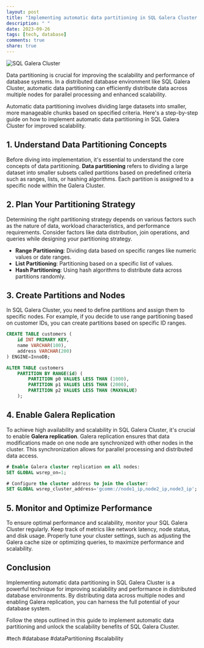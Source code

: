 ```yaml
---
layout: post
title: "Implementing automatic data partitioning in SQL Galera Cluster for improved scalability"
description: " "
date: 2023-09-26
tags: [tech, database]
comments: true
share: true
---
```


![SQL Galera Cluster](https://example.com/sql-galera-cluster.png)

Data partitioning is crucial for improving the scalability and performance of database systems. In a distributed database environment like SQL Galera Cluster, automatic data partitioning can efficiently distribute data across multiple nodes for parallel processing and enhanced scalability.

Automatic data partitioning involves dividing large datasets into smaller, more manageable chunks based on specified criteria. Here's a step-by-step guide on how to implement automatic data partitioning in SQL Galera Cluster for improved scalability.

## 1. Understand Data Partitioning Concepts 

Before diving into implementation, it's essential to understand the core concepts of data partitioning. **Data partitioning** refers to dividing a large dataset into smaller subsets called partitions based on predefined criteria such as ranges, lists, or hashing algorithms. Each partition is assigned to a specific node within the Galera Cluster.

## 2. Plan Your Partitioning Strategy

Determining the right partitioning strategy depends on various factors such as the nature of data, workload characteristics, and performance requirements. Consider factors like data distribution, join operations, and queries while designing your partitioning strategy.

- **Range Partitioning**: Dividing data based on specific ranges like numeric values or date ranges.
- **List Partitioning**: Partitioning based on a specific list of values.
- **Hash Partitioning**: Using hash algorithms to distribute data across partitions randomly.

## 3. Create Partitions and Nodes

In SQL Galera Cluster, you need to define partitions and assign them to specific nodes. For example, if you decide to use range partitioning based on customer IDs, you can create partitions based on specific ID ranges.

```sql
CREATE TABLE customers (
    id INT PRIMARY KEY,
    name VARCHAR(100),
    address VARCHAR(200)
) ENGINE=InnoDB;

ALTER TABLE customers
    PARTITION BY RANGE(id) (
        PARTITION p0 VALUES LESS THAN (1000),
        PARTITION p1 VALUES LESS THAN (2000),
        PARTITION p2 VALUES LESS THAN (MAXVALUE)
    );
```

## 4. Enable Galera Replication

To achieve high availability and scalability in SQL Galera Cluster, it's crucial to enable **Galera replication**. Galera replication ensures that data modifications made on one node are synchronized with other nodes in the cluster. This synchronization allows for parallel processing and distributed data access.

```sql
# Enable Galera cluster replication on all nodes:
SET GLOBAL wsrep_on=1;

# Configure the cluster address to join the cluster:
SET GLOBAL wsrep_cluster_address='gcomm://node1_ip,node2_ip,node3_ip';
```

## 5. Monitor and Optimize Performance

To ensure optimal performance and scalability, monitor your SQL Galera Cluster regularly. Keep track of metrics like network latency, node status, and disk usage. Properly tune your cluster settings, such as adjusting the Galera cache size or optimizing queries, to maximize performance and scalability.

## Conclusion

Implementing automatic data partitioning in SQL Galera Cluster is a powerful technique for improving scalability and performance in distributed database environments. By distributing data across multiple nodes and enabling Galera replication, you can harness the full potential of your database system.

Follow the steps outlined in this guide to implement automatic data partitioning and unlock the scalability benefits of SQL Galera Cluster.

#tech #database #dataPartitioning #scalability